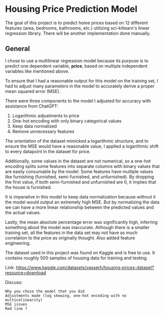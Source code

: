# Housing Price Prediction Model

The goal of this project is to predict home prices based on 12 different features (area, bedrooms, bathrooms, etc.) utilizing sci-kitlearn's linear regression library. There will be another implementation done manually. 

## General

I chose to use a multilinear regression model because its purpose is to predict one dependent variable, **price**, based on multiple independent variables like mentioned above. 

To ensure that I had a reasonable output for this model on the training set, I had to adjust many parameters in the model to accurately derive a proper mean squared error (MSE). 

There were three components to the model I adjusted for accuracy with assistance from ChatGPT:
    
1. Logarithmic adjustments to price
2. One-hot encoding with only binary categorical values
3. Keep data normalized
4. Remove unnecessary features

The orientation of the dataset mimicked a logarithmic structure, and to ensure the MSE would have a reasonable value, I applied a logarithmic shift to every datapoint in the dataset for price. 

Additionally, some values in the dataset are not numerical, so a one-hot encoding splits some features into separate columns with binary values that are easily consumable by the model. Some features have multiple values like furnishing (furnished, semi-furnished, and unfurnished). By dropping the first value, if both semi-furnished and unfurnished are 0, it implies that the house is furnished.

It is imperative in this model to keep data normalization because without it the model would output an extremely high MSE. But by normalizing the data we can have a more linear relationship between the predicted values and the actual values.

Lastly, the mean absolute percentage error was significantly high, inferring something about the model was inaccurate. Although there is a smaller training set, all the features in the data set may not have as much correlation to the price as originally thought. Also added feature engineering.

The dataset used in this project was found on Kaggle and is free to use. It contains roughly 500 samples of housing data for training and testing. 
    
Link: https://www.kaggle.com/datasets/yasserh/housing-prices-dataset?resource=download


Discuss:

    Why you chose the model that you did
    Adjustments made (log skewing, one-hot encoding with no multicolinearity) 
    MSE issues
    Red line ? 